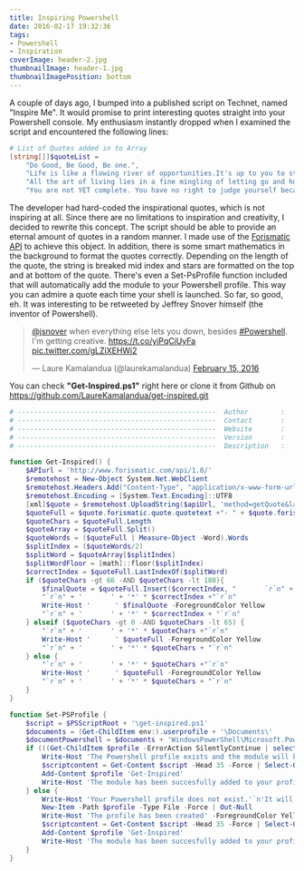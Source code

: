 ```yaml
---
title: Inspiring Powershell
date: 2016-02-17 19:32:36
tags: 
- Powershell
- Inspiration
coverImage: header-2.jpg
thumbnailImage: header-1.jpg
thumbnailImagePosition: bottom
---
```

<p>A couple of days ago, I bumped into a published script on Technet, named "Inspire Me". It would promise to print interesting quotes straight into your Powershell console. My enthusiasm instantly dropped when I examined the script and encountered the following lines:</b>

```powershell
# List of Quotes added in to Array 
[string[]]$quoteList =  
    "Do Good, Be Good, Be one.", 
    "Life is like a flowing river of opportunities.It's up to you to stand up with a bucket or with a spoon.", 
    "All the art of living lies in a fine mingling of letting go and holding on. - Henry Ellis", 
    "You are not YET complete. You have no right to judge yourself because you are still work in progress !", 
```
<!-- more -->
The developer had hard-coded the inspirational quotes, which is not inspiring at all. Since there are no limitations to inspiration and creativity, I decided to rewrite this concept. The script should be able to provide an eternal amount of quotes in a random manner. I made use of the [Forismatic API](http://forismatic.com/) to achieve this object. In addition, there is some smart mathematics in the background to format the quotes correctly. Depending on the length of the quote, the string is breaked mid index and stars are formatted on the top and at bottom of the quote. There's even a Set-PsProfile function included that will automatically add the module to your Powershell profile. This way you can admire a quote each time your shell is launched. So far, so good, eh. It was interesting to be retweeted by Jeffrey Snover himself (the inventor of Powershell). 

<blockquote class="twitter-tweet tw-align-center" data-lang="en"><p lang="en" dir="ltr"><a href="https://twitter.com/jsnover">@jsnover</a> when everything else lets you down, besides <a href="https://twitter.com/hashtag/Powershell?src=hash">#Powershell</a>. I&#39;m getting creative. <a href="https://t.co/yiPqCiUyFa">https://t.co/yiPqCiUyFa</a> <a href="https://t.co/gLZiXEHWi2">pic.twitter.com/gLZiXEHWi2</a></p>&mdash; Laure Kamalandua (@laurekamalandua) <a href="https://twitter.com/laurekamalandua/status/699140727448735744">February 15, 2016</a></blockquote> <script async src="//platform.twitter.com/widgets.js" charset="utf-8"></script>

You can check <b>"Get-Inspired.ps1"</b> right here or clone it from Github on https://github.com/LaureKamalandua/get-inspired.git</p>

```powershell
# -------------------------------------------------  Author        :   Laure Kamalandua  ----------------------------------------------------- #
# -------------------------------------------------  Contact       :   laure.kamalandua@gmail.com  --------------------------------------- #
# -------------------------------------------------  Website       :   http://www.laurekamalandua.com  ----------------------------------- #
# -------------------------------------------------  Version       :   1 ---------------------------------------------------------------------------- #
# -------------------------------------------------  Description   :   Fetches a random inspirational quote ------------------------------- #

function Get-Inspired() { 
    $APIurl = 'http://www.forismatic.com/api/1.0/' 
    $remotehost = New-Object System.Net.WebClient 
    $remotehost.Headers.Add("Content-Type", "application/x-www-form-urlencoded") 
    $remotehost.Encoding = [System.Text.Encoding]::UTF8 
    [xml]$quote = $remotehost.UploadString($apiUrl, 'method=getQuote&lang=en&format=xml') 
    $quoteFull = $quote.forismatic.quote.quotetext +"- " + $quote.forismatic.quote.quoteauthor 
    $quoteChars = $quoteFull.Length 
    $quoteArray = $quoteFull.Split() 
    $quoteWords = ($quoteFull | Measure-Object -Word).Words 
    $splitIndex = ($quoteWords/2) 
    $splitWord = $quoteArray[$splitIndex] 
    $splitWordFloor = [math]::floor($splitIndex) 
    $correctIndex = $quoteFull.LastIndexOf($splitWord) 
    if ($quoteChars -gt 66 -AND $quoteChars -lt 180){ 
        $finalQuote = $quoteFull.Insert($correctIndex, "       `r`n" + '       ') 
        "`r`n" + '       ' + '*' * $correctIndex +"`r`n" 
        Write-Host '      ' $finalQuote -ForegroundColor Yellow 
        "`r`n" + '       ' + '*' * $correctIndex + "`r`n" 
    } elseif ($quoteChars -gt 0 -AND $quoteChars -lt 65) { 
        "`r`n" + '       ' + '*' * $quoteChars +"`r`n" 
        Write-Host '      ' $quoteFull -ForegroundColor Yellow 
        "`r`n" + '       ' + '*' * $quoteChars + "`r`n" 
    } else { 
        "`r`n" + '       ' + '*' * $quoteChars +"`r`n" 
        Write-Host '      ' $quoteFull -ForegroundColor Yellow 
        "`r`n" + '       ' + '*' * $quoteChars + "`r`n" 
    } 
} 

function Set-PSProfile {
    $script = $PSScriptRoot + '\get-inspired.ps1'
    $documents = (Get-ChildItem env:).userprofile + '\Documents\' 
    $documentPowershell = $documents + 'WindowsPowerShell\Microsoft.PowerShell_profile.ps1'
    if (((Get-ChildItem $profile -ErrorAction SilentlyContinue | select -Property *).Exists) -eq $True) {
        Write-Host 'The Powershell profile exists and the module will be added.' -ForegroundColor Green 
        $scriptcontent = Get-Content $script -Head 35 -Force | Select-Object -Skip 6 | Add-Content $profile -Force
        Add-Content $profile 'Get-Inspired'
        Write-Host 'The module has been succesfully added to your profile.' -ForegroundColor Green    
    } else {
        Write-Host 'Your Powershell profile does not exist.'`n'It will be created.' -ForegroundColor Red
        New-Item -Path $profile -Type File -Force | Out-Null
        Write-Host 'The profile has been created' -ForegroundColor Yellow
        $scriptcontent = Get-Content $script -Head 35 -Force | Select-Object -Skip 6 | Add-Content $profile -Force
        Add-Content $profile 'Get-Inspired'
        Write-Host 'The module has been succesfully added to your profile.' -ForegroundColor Green
    }
}      
```

